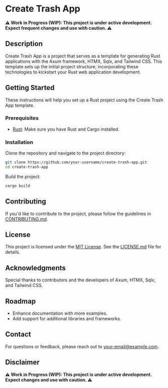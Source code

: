 # Create Trash App

**⚠️ Work in Progress (WIP): This project is under active development. Expect frequent changes and use with caution. ⚠️**

## Description

Create Trash App is a project that serves as a template for generating Rust applications with the Axum framework, HTMX, Sqlx, and Tailwind CSS. This template sets up the initial project structure, incorporating these technologies to kickstart your Rust web application development.

## Getting Started

These instructions will help you set up a Rust project using the Create Trash App template.

### Prerequisites

- [Rust](https://www.rust-lang.org/): Make sure you have Rust and Cargo installed.

### Installation

Clone the repository and navigate to the project directory:

```bash
git clone https://github.com/your-username/create-trash-app.git
cd create-trash-app
```

Build the project:

```bash
cargo build
```

## Contributing

If you'd like to contribute to the project, please follow the guidelines in [CONTRIBUTING.md](CONTRIBUTING.md).

## License

This project is licensed under the [MIT License](LICENSE.md). See the [LICENSE.md](LICENSE.md) file for details.

## Acknowledgments

Special thanks to contributors and the developers of Axum, HTMX, Sqlx, and Tailwind CSS.

## Roadmap

- Enhance documentation with more examples.
- Add support for additional libraries and frameworks.

## Contact

For questions or feedback, please reach out to [your-email@example.com](mailto:your-email@example.com).

## Disclaimer

**⚠️ Work in Progress (WIP): This project is under active development. Expect changes and use with caution. ⚠️**
